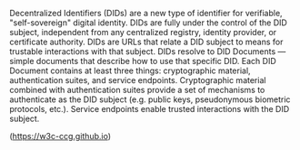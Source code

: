 Decentralized Identifiers (DIDs) are a new type of identifier for verifiable, "self-sovereign" digital identity. DIDs are fully under the control of the DID subject, independent from any centralized registry, identity provider, or certificate authority. DIDs are URLs that relate a DID subject to means for trustable interactions with that subject. DIDs resolve to DID Documents — simple documents that describe how to use that specific DID. Each DID Document contains at least three things: cryptographic material, authentication suites, and service endpoints. Cryptographic material combined with authentication suites provide a set of mechanisms to authenticate as the DID subject (e.g. public keys, pseudonymous biometric protocols, etc.). Service endpoints enable trusted interactions with the DID subject.

(https://w3c-ccg.github.io)
